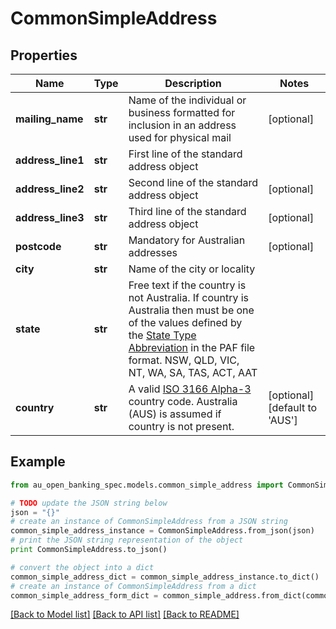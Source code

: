 # CommonSimpleAddress


## Properties

Name | Type | Description | Notes
------------ | ------------- | ------------- | -------------
**mailing_name** | **str** | Name of the individual or business formatted for inclusion in an address used for physical mail | [optional] 
**address_line1** | **str** | First line of the standard address object | 
**address_line2** | **str** | Second line of the standard address object | [optional] 
**address_line3** | **str** | Third line of the standard address object | [optional] 
**postcode** | **str** | Mandatory for Australian addresses | [optional] 
**city** | **str** | Name of the city or locality | 
**state** | **str** | Free text if the country is not Australia. If country is Australia then must be one of the values defined by the [State Type Abbreviation](https://auspost.com.au/content/dam/auspost_corp/media/documents/australia-post-data-guide.pdf) in the PAF file format. NSW, QLD, VIC, NT, WA, SA, TAS, ACT, AAT | 
**country** | **str** | A valid [ISO 3166 Alpha-3](https://www.iso.org/iso-3166-country-codes.html) country code. Australia (AUS) is assumed if country is not present. | [optional] [default to 'AUS']

## Example

```python
from au_open_banking_spec.models.common_simple_address import CommonSimpleAddress

# TODO update the JSON string below
json = "{}"
# create an instance of CommonSimpleAddress from a JSON string
common_simple_address_instance = CommonSimpleAddress.from_json(json)
# print the JSON string representation of the object
print CommonSimpleAddress.to_json()

# convert the object into a dict
common_simple_address_dict = common_simple_address_instance.to_dict()
# create an instance of CommonSimpleAddress from a dict
common_simple_address_form_dict = common_simple_address.from_dict(common_simple_address_dict)
```
[[Back to Model list]](../README.md#documentation-for-models) [[Back to API list]](../README.md#documentation-for-api-endpoints) [[Back to README]](../README.md)


